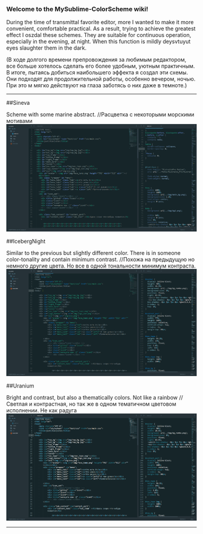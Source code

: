 
###  Welcome to the MySublime-ColorScheme wiki!

During the time of transmittal favorite editor, more I wanted to make it more convenient, comfortable practical. As a result, trying to achieve the greatest effect I oszdal these schemes. They are suitable for continuous operation, especially in the evening, at night. When this function is mildly deysvtuyut eyes slaughter them in the dark.
 
(В ходе долгого времени препровождения за любимым редактором, все больше хотелось сделать его более удобным, уютным практичным. В итоге, пытаясь добиться наибольшего эффекта я cоздал эти схемы.
Они подходят для продолжительной работы, особенно вечером, ночью. При это м мягко действуют на глаза заботясь о них даже в темноте.)


***


##Sineva 

Scheme with some marine abstract.   //Расцветка с некоторыми морскими мотивами 
![](https://github.com/alexItakov/MySublime-ColorScheme/blob/master/Sineva.png)


##IcebergNight 

Similar to the previous but slightly different color. There is in someone color-tonality and contain minimum contrast.   //Похожа на предыдущую но немного другие цвета. Но все в одной тональности минимум контраста.
![](https://github.com/alexItakov/MySublime-ColorScheme/blob/master/IceBergNight.png)


##Uranium 

Bright and contrast, but also a thematically colors. Not like a rainbow   //Светлая и контрастная, но так же в одном тематичном цветовом исполнении. Не как радуга 
![](https://github.com/alexItakov/MySublime-ColorScheme/blob/master/Uranium.png)



***





